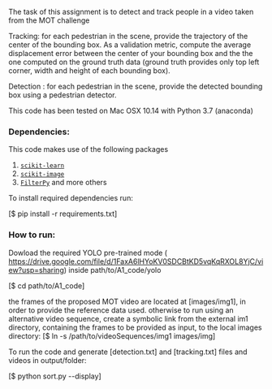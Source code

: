 The task of this assignment is to detect and track people in a video taken from the MOT challenge

Tracking: for each pedestrian in the scene, provide the trajectory of the center of the bounding box. As a validation metric, compute the average displacement error between the center of your bounding box and the the one computed on the ground truth data (ground truth provides only top left corner, width and height of each bounding box).

Detection : for each pedestrian in the scene, provide the detected bounding box using a pedestrian detector.



This code has been tested on Mac OSX 10.14 with Python 3.7 (anaconda)

### Dependencies:

This code makes use of the following packages
1.  [`scikit-learn`](http://scikit-learn.org/stable/)
2.  [`scikit-image`](http://scikit-image.org/download)
3.   [`FilterPy`](https://github.com/rlabbe/filterpy)
and more others

To install required dependencies run:

[$ pip install -r requirements.txt]

### How to run:
Dowload the required YOLO pre-trained mode ( https://drive.google.com/file/d/1FaxA6lHYoKV0SDCBtKD5vqKqRXOL8YjC/view?usp=sharing) inside path/to/A1_code/yolo 

[$ cd path/to/A1_code]

the frames of the proposed MOT video are located at [images/img1], in order to provide the reference data used.
otherwise to run using an alternative video sequence, create a symbolic link from the external im1 directory, containing the frames to be provided as input, to the local images directory:
[$ ln -s /path/to/videoSequences/img1 images/img]

To run the code and generate [detection.txt] and [tracking.txt] files and videos in output/folder:

[$ python sort.py --display]

